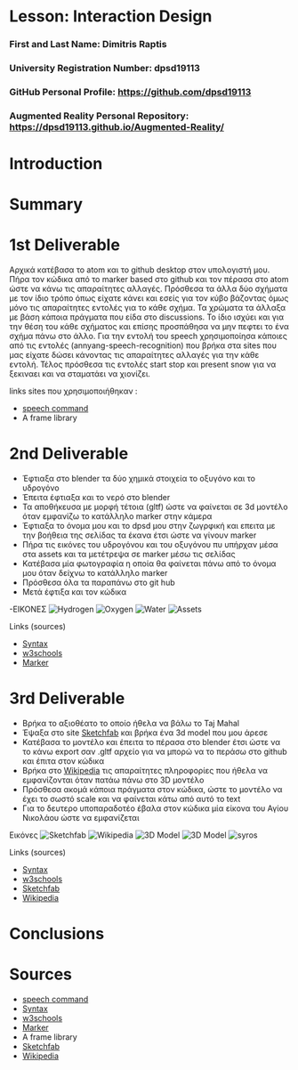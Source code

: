 # Lesson: Interaction Design

### First and Last Name: Dimitris Raptis
### University Registration Number: dpsd19113
### GitHub Personal Profile: https://github.com/dpsd19113
### Augmented Reality Personal Repository: https://dpsd19113.github.io/Augmented-Reality/

# Introduction

# Summary


# 1st Deliverable
Αρχικά κατέβασα το atom και το github desktop στον υπολογιστή μου. 
Πήρα τον κώδικα από το marker based στο github και τον πέρασα στο atom ώστε να κάνω τις απαραίτητες αλλαγές.
Πρόσθεσα τα άλλα δύο σχήματα με τον ίδιο τρόπο όπως είχατε κάνει και εσείς για τον κύβο βάζοντας όμως μόνο τις απαραίτητες εντολές για το κάθε σχήμα.
Τα χρώματα τα άλλαξα με βάση κάποια πράγματα που είδα στο discussions.
Το ίδιο ισχύει και για την θέση του κάθε σχήματος και επίσης προσπάθησα να μην πεφτει το ένα σχήμα πάνω στο άλλο.
Για την εντολή του speech χρησιμοποίησα κάποιες από τις εντολές (annyang-speech-recognition) που βρήκα στα sites που μας είχατε δώσει κάνοντας τις απαραίτητες αλλαγές για την κάθε εντολή.
Τέλος πρόσθεσα τις εντολές start stop και present snow για να ξεκιναει και να σταματάει να χιονίζει.



links sites που χρησιμοποιήθηκαν :
- [speech command](https://www.npmjs.com/package/aframe-speech-command-component?fbclid=IwAR1ARcfi233UV9Pch2uzhVzmyfErhGay3xs1jlC6ZxhI24JP510elv3JC8A)
- A frame library




# 2nd Deliverable
- Έφτιαξα στο blender τα δύο χημικά στοιχεία το οξυγόνο και το υδρογόνο 
- Έπειτα έφτιαξα και το νερό στο blender
- Τα αποθήκευσα με μορφή τέτοια (gltf) ώστε να φαίνεται σε 3d μοντέλο όταν εμφανίζω το κατάλληλο marker στην κάμερα
- Έφτιαξα το όνομα μου και το dpsd μου στην ζωγρφική και επειτα με την βοήθεια της σελίδας τα έκανα έτσι ώστε να γίνουν marker
- Πήρα τις εικόνες του υδρογόνου και του οξυγόνου πυ υπήρχαν μέσα στα assets και τα μετέτρεψα σε marker μέσω τις σελίδας
- Κατέβασα μία φωτογραφία η οποία θα φαίνεται πάνω από το όνομα μου όταν δείχνω το κατάλληλο marker
- Πρόσθεσα όλα τα παραπάνω στο git hub
- Μετά έφτιξα και τον κώδικα


-ΕΙΚΟΝΕΣ
![Hydrogen](https://github.com/dpsd19113/Augmented-Reality/blob/main/marker_based/hydrogen.png)
![Oxygen](https://github.com/dpsd19113/Augmented-Reality/blob/main/marker_based/oxygen.png)
![Water](https://github.com/dpsd19113/Augmented-Reality/blob/main/marker_based/water.png)
![Assets](https://github.com/dpsd19113/Augmented-Reality/blob/main/marker_based/assets_image.png)

Links (sources)
- [Syntax](https://docs.github.com/en/get-started/writing-on-github/getting-started-with-writing-and-formatting-on-github/basic-writing-and-formatting-syntax)
- [w3schools](https://www.w3schools.com/html/default.asp)
- [Marker](https://jeromeetienne.github.io/AR.js/three.js/examples/marker-training/examples/generator.html)



# 3rd Deliverable 
- Βρήκα το αξιοθέατο το οποίο ήθελα να βάλω το Taj Mahal
- Έψαξα στο site [Sketchfab](https://sketchfab.com/feed) και βρήκα ένα 3d model που μου άρεσε
- Κατέβασα το μοντέλο και έπειτα το πέρασα στο blender έτσι ώστε να το κάνω export σαν .gltf αρχείο για να μπορώ να το περάσω στο github και έπιτα στον κώδικα
- Βρήκα στο [Wikipedia](https://en.wikipedia.org/wiki/Taj_Mahal) τις απαραίτητες πληροφορίες που ήθελα να εμφανίζονται όταν πατάω πάνω στο 3D μοντέλο 
- Πρόσθεσα ακομά κάποια πράγματα στον κώδικα, ώστε το μοντέλο να έχει το σωστό scale και να φαίνεται κάτω από αυτό το text 
- Για το δευτερο υποπαραδοτέο έβαλα στον κώδικα μία είκονα του Αγίου Νικολάου ώστε να εμφανίζεται 


Εικόνες
![Sketchfab](https://github.com/dpsd19113/Augmented-Reality/blob/main/location_based/sketchfab.png)
![Wikipedia](https://github.com/dpsd19113/Augmented-Reality/blob/main/location_based/wikipedia.png)
![3D Model](https://github.com/dpsd19113/Augmented-Reality/blob/main/location_based/wikipedia.png)
![3D Model](https://github.com/dpsd19113/Augmented-Reality/blob/main/location_based/3dmodel.png)
![syros](https://github.com/dpsd19113/Augmented-Reality/blob/main/location_based/syros.jpg)

Links (sources)
- [Syntax](https://docs.github.com/en/get-started/writing-on-github/getting-started-with-writing-and-formatting-on-github/basic-writing-and-formatting-syntax)
- [w3schools](https://www.w3schools.com/html/default.asp)
- [Sketchfab](https://sketchfab.com/feed) 
- [Wikipedia](https://en.wikipedia.org/wiki/Taj_Mahal)
# Conclusions


# Sources
- [speech command](https://www.npmjs.com/package/aframe-speech-command-component?fbclid=IwAR1ARcfi233UV9Pch2uzhVzmyfErhGay3xs1jlC6ZxhI24JP510elv3JC8A)
- [Syntax](https://docs.github.com/en/get-started/writing-on-github/getting-started-with-writing-and-formatting-on-github/basic-writing-and-formatting-syntax)
- [w3schools](https://www.w3schools.com/html/default.asp)
- [Marker](https://jeromeetienne.github.io/AR.js/three.js/examples/marker-training/examples/generator.html)
- A frame library
- [Sketchfab](https://sketchfab.com/feed)
- [Wikipedia](https://en.wikipedia.org/wiki/Taj_Mahal)
